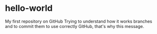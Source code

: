# hello-world
My first repository on GitHub
Trying to understand how it works branches and to commit them to use correctly GitHub, that's why this message.
